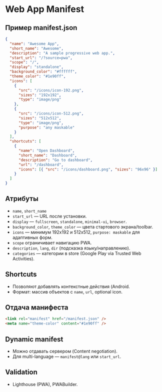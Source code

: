# Web App Manifest

## Пример manifest.json
```json
{
  "name": "Awesome App",
  "short_name": "Awesome",
  "description": "A sample progressive web app.",
  "start_url": "/?source=pwa",
  "scope": "/",
  "display": "standalone",
  "background_color": "#ffffff",
  "theme_color": "#1e90ff",
  "icons": [
    {
      "src": "/icons/icon-192.png",
      "sizes": "192x192",
      "type": "image/png"
    },
    {
      "src": "/icons/icon-512.png",
      "sizes": "512x512",
      "type": "image/png",
      "purpose": "any maskable"
    }
  ],
  "shortcuts": [
    {
      "name": "Open Dashboard",
      "short_name": "Dashboard",
      "description": "Go to dashboard",
      "url": "/dashboard",
      "icons": [{ "src": "/icons/dashboard.png", "sizes": "96x96" }]
    }
  ]
}
```

## Атрибуты
- `name`, `short_name`
- `start_url` — URL после установки.
- `display` — `fullscreen`, `standalone`, `minimal-ui`, `browser`.
- `background_color`, `theme_color` — цвета стартового экрана/toolbar.
- `icons` — минимум 192x192 и 512x512, `purpose: maskable` для адаптивных форм.
- `scope` ограничивает навигацию PWA.
- `description`, `lang`, `dir` (подсказка языку/направлению).
- `categories` — категории в store (Google Play via Trusted Web Activities).

## Shortcuts
- Позволяют добавлять контекстные действия (Android.
- Формат: массив объектов с `name`, `url`, optional icon.

## Отдача манифеста
```html
<link rel="manifest" href="/manifest.json" />
<meta name="theme-color" content="#1e90ff" />
```

## Dynamic manifest
- Можно отдавать сервером (Content negotiation).
- Для multi-language — `manifest@lang` или `start_url`.

## Validation
- Lighthouse (PWA), PWABuilder.

